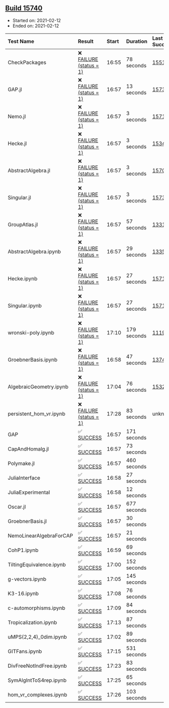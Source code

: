 ## [Build 15740](https://oscarci.mathematik.uni-kl.de/job/oscar/15740/)

* Started on: 2021-02-12
* Ended on: 2021-02-12

| Test Name    | Result | Start | Duration | Last Success | First Failure |
|:-------------|:-------|:------|:---------|:-------------|:--------------|
| CheckPackages | ❌ [FAILURE (status = 1)](https://oscarci.mathematik.uni-kl.de/job/oscar/15740/artifact/logs/build-15740/CheckPackages.log) | 16:55 | 78 seconds | [15514](https://oscarci.mathematik.uni-kl.de/job/oscar/15514/) | [15515](https://oscarci.mathematik.uni-kl.de/job/oscar/15515/) |
| GAP.jl | ❌ [FAILURE (status = 1)](https://oscarci.mathematik.uni-kl.de/job/oscar/15740/artifact/logs/build-15740/GAP.jl.log) | 16:57 | 13 seconds | [15739](https://oscarci.mathematik.uni-kl.de/job/oscar/15739/) | [15740](https://oscarci.mathematik.uni-kl.de/job/oscar/15740/) |
| Nemo.jl | ❌ [FAILURE (status = 1)](https://oscarci.mathematik.uni-kl.de/job/oscar/15740/artifact/logs/build-15740/Nemo.jl.log) | 16:57 | 3 seconds | [15714](https://oscarci.mathematik.uni-kl.de/job/oscar/15714/) | [15715](https://oscarci.mathematik.uni-kl.de/job/oscar/15715/) |
| Hecke.jl | ❌ [FAILURE (status = 1)](https://oscarci.mathematik.uni-kl.de/job/oscar/15740/artifact/logs/build-15740/Hecke.jl.log) | 16:57 | 3 seconds | [15344](https://oscarci.mathematik.uni-kl.de/job/oscar/15344/) | [15348](https://oscarci.mathematik.uni-kl.de/job/oscar/15348/) |
| AbstractAlgebra.jl | ❌ [FAILURE (status = 1)](https://oscarci.mathematik.uni-kl.de/job/oscar/15740/artifact/logs/build-15740/AbstractAlgebra.jl.log) | 16:57 | 3 seconds | [15709](https://oscarci.mathematik.uni-kl.de/job/oscar/15709/) | [15710](https://oscarci.mathematik.uni-kl.de/job/oscar/15710/) |
| Singular.jl | ❌ [FAILURE (status = 1)](https://oscarci.mathematik.uni-kl.de/job/oscar/15740/artifact/logs/build-15740/Singular.jl.log) | 16:57 | 3 seconds | [15733](https://oscarci.mathematik.uni-kl.de/job/oscar/15733/) | [15734](https://oscarci.mathematik.uni-kl.de/job/oscar/15734/) |
| GroupAtlas.jl | ❌ [FAILURE (status = 1)](https://oscarci.mathematik.uni-kl.de/job/oscar/15740/artifact/logs/build-15740/GroupAtlas.jl.log) | 16:57 | 57 seconds | [13311](https://oscarci.mathematik.uni-kl.de/job/oscar/13311/) | [13312](https://oscarci.mathematik.uni-kl.de/job/oscar/13312/) |
| AbstractAlgebra.ipynb | ❌ [FAILURE (status = 1)](https://oscarci.mathematik.uni-kl.de/job/oscar/15740/artifact/logs/build-15740/AbstractAlgebra.ipynb.log) | 16:57 | 29 seconds | [13355](https://oscarci.mathematik.uni-kl.de/job/oscar/13355/) | [13356](https://oscarci.mathematik.uni-kl.de/job/oscar/13356/) |
| Hecke.ipynb | ❌ [FAILURE (status = 1)](https://oscarci.mathematik.uni-kl.de/job/oscar/15740/artifact/logs/build-15740/Hecke.ipynb.log) | 16:57 | 27 seconds | [15717](https://oscarci.mathematik.uni-kl.de/job/oscar/15717/) | [15718](https://oscarci.mathematik.uni-kl.de/job/oscar/15718/) |
| Singular.ipynb | ❌ [FAILURE (status = 1)](https://oscarci.mathematik.uni-kl.de/job/oscar/15740/artifact/logs/build-15740/Singular.ipynb.log) | 16:57 | 27 seconds | [15714](https://oscarci.mathematik.uni-kl.de/job/oscar/15714/) | [15715](https://oscarci.mathematik.uni-kl.de/job/oscar/15715/) |
| wronski-poly.ipynb | ❌ [FAILURE (status = 1)](https://oscarci.mathematik.uni-kl.de/job/oscar/15740/artifact/logs/build-15740/wronski-poly.ipynb.log) | 17:10 | 179 seconds | [11192](https://oscarci.mathematik.uni-kl.de/job/oscar/11192/) | [11193](https://oscarci.mathematik.uni-kl.de/job/oscar/11193/) |
| GroebnerBasis.ipynb | ❌ [FAILURE (status = 1)](https://oscarci.mathematik.uni-kl.de/job/oscar/15740/artifact/logs/build-15740/GroebnerBasis.ipynb.log) | 16:58 | 47 seconds | [13748](https://oscarci.mathematik.uni-kl.de/job/oscar/13748/) | [13749](https://oscarci.mathematik.uni-kl.de/job/oscar/13749/) |
| AlgebraicGeometry.ipynb | ❌ [FAILURE (status = 1)](https://oscarci.mathematik.uni-kl.de/job/oscar/15740/artifact/logs/build-15740/AlgebraicGeometry.ipynb.log) | 17:04 | 76 seconds | [15322](https://oscarci.mathematik.uni-kl.de/job/oscar/15322/) | [15323](https://oscarci.mathematik.uni-kl.de/job/oscar/15323/) |
| persistent_hom_vr.ipynb | ❌ [FAILURE (status = 1)](https://oscarci.mathematik.uni-kl.de/job/oscar/15740/artifact/logs/build-15740/persistent_hom_vr.ipynb.log) | 17:28 | 83 seconds | unknown | unknown |
| GAP | ✅ [SUCCESS](https://oscarci.mathematik.uni-kl.de/job/oscar/15740/artifact/logs/build-15740/GAP.log) | 16:57 | 171 seconds |  |  |
| CapAndHomalg.jl | ✅ [SUCCESS](https://oscarci.mathematik.uni-kl.de/job/oscar/15740/artifact/logs/build-15740/CapAndHomalg.jl.log) | 16:57 | 73 seconds |  |  |
| Polymake.jl | ✅ [SUCCESS](https://oscarci.mathematik.uni-kl.de/job/oscar/15740/artifact/logs/build-15740/Polymake.jl.log) | 16:57 | 460 seconds |  |  |
| JuliaInterface | ✅ [SUCCESS](https://oscarci.mathematik.uni-kl.de/job/oscar/15740/artifact/logs/build-15740/JuliaInterface.log) | 16:58 | 27 seconds |  |  |
| JuliaExperimental | ✅ [SUCCESS](https://oscarci.mathematik.uni-kl.de/job/oscar/15740/artifact/logs/build-15740/JuliaExperimental.log) | 16:58 | 12 seconds |  |  |
| Oscar.jl | ✅ [SUCCESS](https://oscarci.mathematik.uni-kl.de/job/oscar/15740/artifact/logs/build-15740/Oscar.jl.log) | 16:57 | 677 seconds |  |  |
| GroebnerBasis.jl | ✅ [SUCCESS](https://oscarci.mathematik.uni-kl.de/job/oscar/15740/artifact/logs/build-15740/GroebnerBasis.jl.log) | 16:57 | 30 seconds |  |  |
| NemoLinearAlgebraForCAP | ✅ [SUCCESS](https://oscarci.mathematik.uni-kl.de/job/oscar/15740/artifact/logs/build-15740/NemoLinearAlgebraForCAP.log) | 16:57 | 21 seconds |  |  |
| CohP1.ipynb | ✅ [SUCCESS](https://oscarci.mathematik.uni-kl.de/job/oscar/15740/artifact/logs/build-15740/CohP1.ipynb.log) | 16:59 | 69 seconds |  |  |
| TiltingEquivalence.ipynb | ✅ [SUCCESS](https://oscarci.mathematik.uni-kl.de/job/oscar/15740/artifact/logs/build-15740/TiltingEquivalence.ipynb.log) | 17:00 | 152 seconds |  |  |
| g-vectors.ipynb | ✅ [SUCCESS](https://oscarci.mathematik.uni-kl.de/job/oscar/15740/artifact/logs/build-15740/g-vectors.ipynb.log) | 17:05 | 145 seconds |  |  |
| K3-16.ipynb | ✅ [SUCCESS](https://oscarci.mathematik.uni-kl.de/job/oscar/15740/artifact/logs/build-15740/K3-16.ipynb.log) | 17:08 | 76 seconds |  |  |
| c-automorphisms.ipynb | ✅ [SUCCESS](https://oscarci.mathematik.uni-kl.de/job/oscar/15740/artifact/logs/build-15740/c-automorphisms.ipynb.log) | 17:09 | 84 seconds |  |  |
| Tropicalization.ipynb | ✅ [SUCCESS](https://oscarci.mathematik.uni-kl.de/job/oscar/15740/artifact/logs/build-15740/Tropicalization.ipynb.log) | 17:13 | 87 seconds |  |  |
| uMPS(2,2,4)_0dim.ipynb | ✅ [SUCCESS](https://oscarci.mathematik.uni-kl.de/job/oscar/15740/artifact/logs/build-15740/uMPS-2-2-4-_0dim.ipynb.log) | 17:02 | 89 seconds |  |  |
| GITFans.ipynb | ✅ [SUCCESS](https://oscarci.mathematik.uni-kl.de/job/oscar/15740/artifact/logs/build-15740/GITFans.ipynb.log) | 17:15 | 531 seconds |  |  |
| DivFreeNotIndFree.ipynb | ✅ [SUCCESS](https://oscarci.mathematik.uni-kl.de/job/oscar/15740/artifact/logs/build-15740/DivFreeNotIndFree.ipynb.log) | 17:23 | 83 seconds |  |  |
| SymAlgIntToS4rep.ipynb | ✅ [SUCCESS](https://oscarci.mathematik.uni-kl.de/job/oscar/15740/artifact/logs/build-15740/SymAlgIntToS4rep.ipynb.log) | 17:25 | 65 seconds |  |  |
| hom_vr_complexes.ipynb | ✅ [SUCCESS](https://oscarci.mathematik.uni-kl.de/job/oscar/15740/artifact/logs/build-15740/hom_vr_complexes.ipynb.log) | 17:26 | 103 seconds |  |  |
